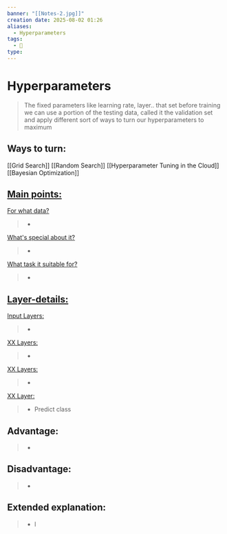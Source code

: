 ```yaml
---
banner: "[[Notes-2.jpg]]"
creation date: 2025-08-02 01:26
aliases:
  - Hyperparameters
tags:
  - 🧠
type:
---
```

# Hyperparameters
> The fixed parameters like learning rate, layer.. that set before training
> we can use a portion of the testing data, called it the validation set and apply different sort of ways to turn our hyperparameters to maximum 

## Ways to turn:
[[Grid Search]]
[[Random Search]]
[[Hyperparameter Tuning in the Cloud]]
[[Bayesian Optimization]]

## <u>Main points:</u>
<u>For what data?</u>
> -
<u>What's special about it?</u>
> -
<u>What task it suitable for?</u>
> -

## <u>Layer-details:  </u>
<u>Input Layers: </u>
> - 
<u>XX Layers: </u>
> - 
<u>XX Layers: </u>
> - 
<u>XX Layer: </u>
> - Predict class

## Advantage:
> - 

## Disadvantage:
> - 

## Extended explanation:
> - l


